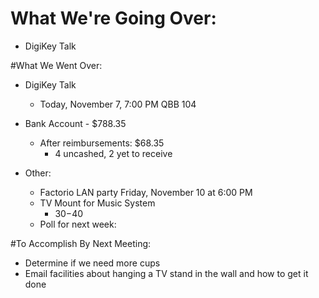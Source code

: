 # What We're Going Over:
- DigiKey Talk

#What We Went Over:  

- DigiKey Talk
    - Today, November 7, 7:00 PM QBB 104

- Bank Account - $788.35
    - After reimbursements: $68.35
		- 4 uncashed, 2 yet to receive
- Other:
    - Factorio LAN party Friday, November 10 at 6:00 PM
    - TV Mount for Music System
        - $30-$40
    - Poll for next week:   

#To Accomplish By Next Meeting:  
- Determine if we need more cups
- Email facilities about hanging a TV stand in the wall and how to get it done

